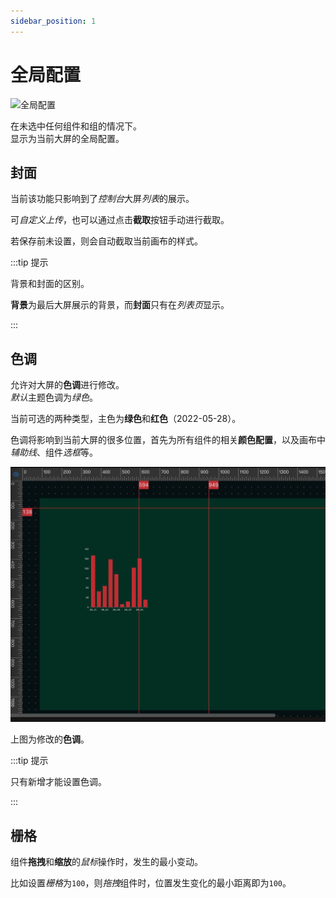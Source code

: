 ```yaml
---
sidebar_position: 1
---
```


# 全局配置  

![全局配置](/img/docs/设计器/画布/配置/全局配置/config.png)    

在未选中任何组件和组的情况下。  
显示为当前大屏的全局配置。  

## 封面  

  当前该功能只影响到了*控制台*大屏*列表*的展示。  

  可*自定义上传*，也可以通过点击**截取**按钮手动进行截取。  

  若保存前未设置，则会自动截取当前画布的样式。  

:::tip 提示

背景和封面的区别。  

**背景**为最后大屏展示的背景，而**封面**只有在*列表页*显示。  

:::  

## 色调  

  允许对大屏的**色调**进行修改。  
  *默认*主题色调为*绿色*。  

  当前可选的两种类型，主色为**绿色**和**红色**（2022-05-28）。  

  色调将影响到当前大屏的很多位置，首先为所有组件的相关**颜色配置**，以及画布中*辅助线*、组件*选框*等。  

  ![色调](/img/docs/设计器/画布/配置/全局配置/theme.png)    

  上图为修改的**色调**。  

:::tip 提示

只有新增才能设置色调。  

::: 

## 栅格  
      
  组件**拖拽**和**缩放**的*鼠标*操作时，发生的最小变动。  

  比如设置*栅格*为`100`，则*拖拽*组件时，位置发生变化的最小距离即为`100`。  

